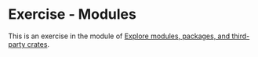 # Exercise - Modules

This is an exercise in the module of [Explore modules, packages, and third-party crates](https://docs.microsoft.com/en-us/learn/modules/rust-modules-packages-crates/).
